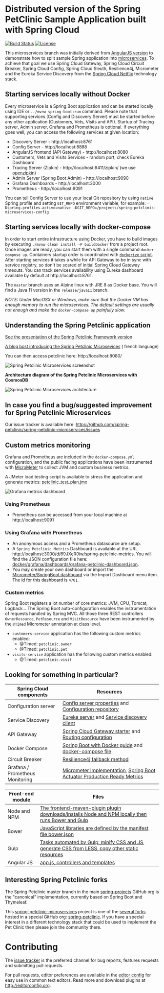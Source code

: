 # Distributed version of the Spring PetClinic Sample Application built with Spring Cloud

[![Build Status](https://travis-ci.org/spring-petclinic/spring-petclinic-microservices.svg?branch=master)](https://travis-ci.org/spring-petclinic/spring-petclinic-microservices/) [![License](https://img.shields.io/badge/License-Apache%202.0-blue.svg)](https://opensource.org/licenses/Apache-2.0)

This microservices branch was initially derived
from [AngularJS version](https://github.com/spring-petclinic/spring-petclinic-angular1) to
demonstrate how to split sample Spring application
into [microservices](http://www.martinfowler.com/articles/microservices.html). To achieve that goal
we use Spring Cloud Gateway, Spring Cloud Circuit Breaker, Spring Cloud Config, Spring Cloud Sleuth,
Resilience4j, Micrometer and the Eureka Service Discovery from
the [Spring Cloud Netflix](https://github.com/spring-cloud/spring-cloud-netflix) technology stack.

## Starting services locally without Docker

Every microservice is a Spring Boot application and can be started locally using IDE
or `../mvnw spring-boot:run` command. Please note that supporting services (Config and Discovery
Server) must be started before any other application (Customers, Vets, Visits and API). Startup of
Tracing server, Admin server, Grafana and Prometheus is optional. If everything goes well, you can
access the following services at given location:

* Discovery Server - http://localhost:8761
* Config Server - http://localhost:8888
* AngularJS frontend (API Gateway) - http://localhost:8080
* Customers, Vets and Visits Services - random port, check Eureka Dashboard
* Tracing Server (Zipkin) - http://localhost:9411/zipkin/ (we
  use [openzipkin](https://github.com/openzipkin/zipkin/tree/master/zipkin-server))
* Admin Server (Spring Boot Admin) - http://localhost:9090
* Grafana Dashboards - http://localhost:3000
* Prometheus - http://localhost:9091

You can tell Config Server to use your local Git repository by using `native` Spring profile and
setting
`GIT_REPO` environment variable, for example:
`-Dspring.profiles.active=native -DGIT_REPO=/projects/spring-petclinic-microservices-config`

## Starting services locally with docker-compose

In order to start entire infrastructure using Docker, you have to build images by
executing `./mvnw clean install -P buildDocker`
from a project root. Once images are ready, you can start them with a single command
`docker-compose up`. Containers startup order is coordinated
with [`dockerize` script](https://github.com/jwilder/dockerize). After starting services it takes a
while for API Gateway to be in sync with service registry, so don't be scared of initial Spring
Cloud Gateway timeouts. You can track services availability using Eureka dashboard available by
default at http://localhost:8761.

The `master` branch uses an Alpine linux with JRE 8 as Docker base. You will find a Java 11 version
in the `release/java11` branch.

*NOTE: Under MacOSX or Windows, make sure that the Docker VM has enough memory to run the
microservices. The default settings are usually not enough and make the `docker-compose up`
painfully slow.*

## Understanding the Spring Petclinic application

[See the presentation of the Spring Petclinic Framework version](http://fr.slideshare.net/AntoineRey/spring-framework-petclinic-sample-application)

[A blog bost introducing the Spring Petclinic Microsevices](http://javaetmoi.com/2018/10/architecture-microservices-avec-spring-cloud/) (
french language)

You can then access petclinic here: http://localhost:8080/

![Spring Petclinic Microservices screenshot](docs/application-screenshot.png)

**Architecture diagram of the Spring Petclinic Microservices with CosmosDB**

![Spring Petclinic Microservices architecture](docs/microservices-architecture-diagram-cosmosdb.jpg)

## In case you find a bug/suggested improvement for Spring Petclinic Microservices

Our issue tracker is available
here: https://github.com/spring-petclinic/spring-petclinic-microservices/issues

## Custom metrics monitoring

Grafana and Prometheus are included in the `docker-compose.yml` configuration, and the public facing
applications have been instrumented with [MicroMeter](https://micrometer.io) to collect JVM and
custom business metrics.

A JMeter load testing script is available to stress the application and generate
metrics: [petclinic_test_plan.jmx](spring-petclinic-api-gateway/src/test/jmeter/petclinic_test_plan.jmx)

![Grafana metrics dashboard](docs/grafana-custom-metrics-dashboard.png)

### Using Prometheus

* Prometheus can be accessed from your local machine at http://localhost:9091

### Using Grafana with Prometheus

* An anonymous access and a Prometheus datasource are setup.
* A `Spring Petclinic Metrics` Dashboard is available at the
  URL http://localhost:3000/d/69JXeR0iw/spring-petclinic-metrics. You will find the JSON
  configuration file here: [docker/grafana/dashboards/grafana-petclinic-dashboard.json]().
* You may create your own dashboard or import
  the [Micrometer/SpringBoot dashboard](https://grafana.com/dashboards/4701) via the Import
  Dashboard menu item. The id for this dashboard is `4701`.

### Custom metrics

Spring Boot registers a lot number of core metrics: JVM, CPU, Tomcat, Logback... The Spring Boot
auto-configuration enables the instrumentation of requests handled by Spring MVC. All those three
REST controllers `OwnerResource`, `PetResource` and `VisitResource` have been instrumented by
the `@Timed` Micrometer annotation at class level.

* `customers-service` application has the following custom metrics enabled:
    * @Timed: `petclinic.owner`
    * @Timed: `petclinic.pet`
* `visits-service` application has the following custom metrics enabled:
    * @Timed: `petclinic.visit`

## Looking for something in particular?

| Spring Cloud components         | Resources  |
|---------------------------------|------------|
| Configuration server            | [Config server properties](spring-petclinic-config-server/src/main/resources/application.yml) and [Configuration repository] |
| Service Discovery               | [Eureka server](spring-petclinic-discovery-server) and [Service discovery client](spring-petclinic-vets-service/src/main/java/org/springframework/samples/petclinic/vets/VetsServiceApplication.java) |
| API Gateway                     | [Spring Cloud Gateway starter](spring-petclinic-api-gateway/pom.xml) and [Routing configuration](/spring-petclinic-api-gateway/src/main/resources/application.yml) |
| Docker Compose                  | [Spring Boot with Docker guide](https://spring.io/guides/gs/spring-boot-docker/) and [docker-compose file](docker-compose.yml) |
| Circuit Breaker                 | [Resilience4j fallback method](spring-petclinic-api-gateway/src/main/java/org/springframework/samples/petclinic/api/boundary/web/ApiGatewayController.java)  |
| Grafana / Prometheus Monitoring | [Micrometer implementation](https://micrometer.io/), [Spring Boot Actuator Production Ready Metrics] |

Front-end module  | Files |
|-------------------|-------|
| Node and NPM      | [The frontend-maven-plugin plugin downloads/installs Node and NPM locally then runs Bower and Gulp](spring-petclinic-ui/pom.xml)  |
| Bower             | [JavaScript libraries are defined by the manifest file bower.json](spring-petclinic-ui/bower.json)  |
| Gulp              | [Tasks automated by Gulp: minify CSS and JS, generate CSS from LESS, copy other static resources](spring-petclinic-ui/gulpfile.js)  |
| Angular JS        | [app.js, controllers and templates](spring-petclinic-ui/src/scripts/)  |

## Interesting Spring Petclinic forks

The Spring Petclinic master branch in the
main [spring-projects](https://github.com/spring-projects/spring-petclinic)
GitHub org is the "canonical" implementation, currently based on Spring Boot and Thymeleaf.

This [spring-petclinic-microservices](https://github.com/spring-petclinic/spring-petclinic-microservices/)
project is one of the [several forks](https://spring-petclinic.github.io/docs/forks.html)
hosted in a special GitHub org: [spring-petclinic](https://github.com/spring-petclinic). If you have
a special interest in a different technology stack that could be used to implement the Pet Clinic
then please join the community there.

# Contributing

The [issue tracker](https://github.com/spring-petclinic/spring-petclinic-microservices/issues) is
the preferred channel for bug reports, features requests and submitting pull requests.

For pull requests, editor preferences are available in the [editor config](.editorconfig) for easy
use in common text editors. Read more and download plugins at <http://editorconfig.org>.


[Configuration repository]: https://github.com/spring-petclinic/spring-petclinic-microservices-config

[Spring Boot Actuator Production Ready Metrics]: https://docs.spring.io/spring-boot/docs/current/reference/html/production-ready-metrics.html
